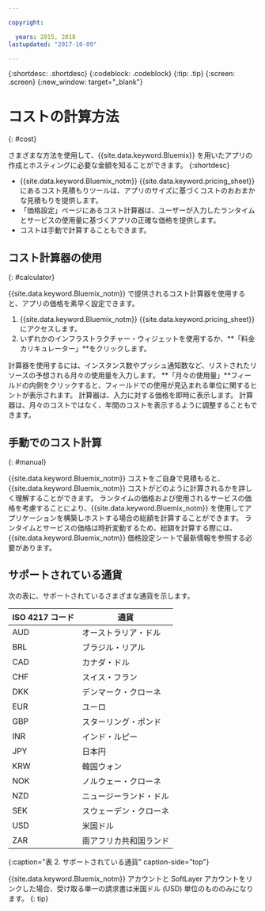 ```yaml
---

copyright:

  years: 2015, 2018
lastupdated: "2017-10-09"

---
```


{:shortdesc: .shortdesc}
{:codeblock: .codeblock}
{:tip: .tip}
{:screen: .screen}
{:new_window: target="_blank"}

# コストの計算方法
{: #cost}

さまざまな方法を使用して、{{site.data.keyword.Bluemix}} を用いたアプリの作成とホスティングに必要な金額を知ることができます。
{:shortdesc}

* {{site.data.keyword.Bluemix_notm}} {{site.data.keyword.pricing_sheet}} にあるコスト見積もりツールは、アプリのサイズに基づくコストのおおまかな見積もりを提供します。
* 「価格設定」ページにあるコスト計算器は、ユーザーが入力したランタイムとサービスの使用量に基づくアプリの正確な価格を提供します。
* コストは手動で計算することもできます。

## コスト計算器の使用
{: #calculator}

{{site.data.keyword.Bluemix_notm}} で提供されるコスト計算器を使用すると、アプリの価格を素早く設定できます。

1. {{site.data.keyword.Bluemix_notm}} {{site.data.keyword.pricing_sheet}} にアクセスします。
2. いずれかのインフラストラクチャー・ウィジェットを使用するか、**「料金カリキュレーター」**をクリックします。

計算器を使用するには、インスタンス数やプッシュ通知数など、リストされたリソースの予想される月々の使用量を入力します。 **「月々の使用量」**フィールドの内側をクリックすると、フィールドでの使用が見込まれる単位に関するヒントが表示されます。 計算器は、入力に対する価格を即時に表示します。 計算器は、月々のコストではなく、年間のコストを表示するように調整することもできます。

## 手動でのコスト計算
{: #manual}

{{site.data.keyword.Bluemix_notm}} コストをご自身で見積もると、{{site.data.keyword.Bluemix_notm}} コストがどのように計算されるかを詳しく理解することができます。 ランタイムの価格および使用されるサービスの価格を考慮することにより、{{site.data.keyword.Bluemix_notm}} を使用してアプリケーションを構築しホストする場合の総額を計算することができます。 ランタイムとサービスの価格は時折変動するため、総額を計算する際には、{{site.data.keyword.Bluemix_notm}} 価格設定シートで最新情報を参照する必要があります。

## サポートされている通貨

次の表に、サポートされているさまざまな通貨を示します。

|ISO 4217 コード| 通貨|
|-------------|---------|
|AUD |	  オーストラリア・ドル|
|BRL |	  ブラジル・リアル|
|CAD |	  カナダ・ドル|
|CHF |	  スイス・フラン|
|DKK |	  デンマーク・クローネ|
|EUR |	  ユーロ|
|GBP |	  スターリング・ポンド|
|INR |	  インド・ルピー|
|JPY |	  日本円|
|KRW |	  韓国ウォン|
|NOK |	  ノルウェー・クローネ|
|NZD |	  ニュージーランド・ドル|
|SEK |	  スウェーデン・クローネ|
|USD |    米国ドル|
|ZAR |	  南アフリカ共和国ランド|
{:caption="表 2. サポートされている通貨" caption-side="top"}

{{site.data.keyword.Bluemix_notm}} アカウントと SoftLayer アカウントをリンクした場合、受け取る単一の請求書は米国ドル (USD) 単位のもののみになります。
{: tip}
